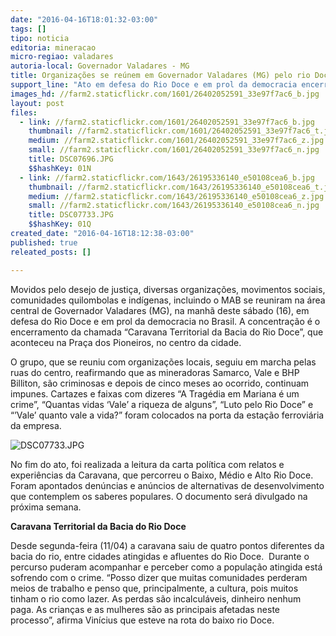 ```yaml
---
date: "2016-04-16T18:01:32-03:00"
tags: []
tipo: noticia
editoria: mineracao
micro-regiao: valadares
autoria-local: Governador Valadares - MG
title: Organizações se reúnem em Governador Valadares (MG) pelo rio Doce
support_line: "Ato em defesa do Rio Doce e em prol da democracia encerra Caravana Territorial da Bacia do Rio Doce "
images_hd: //farm2.staticflickr.com/1601/26402052591_33e97f7ac6_b.jpg
layout: post
files:
  - link: //farm2.staticflickr.com/1601/26402052591_33e97f7ac6_b.jpg
    thumbnail: //farm2.staticflickr.com/1601/26402052591_33e97f7ac6_t.jpg
    medium: //farm2.staticflickr.com/1601/26402052591_33e97f7ac6_z.jpg
    small: //farm2.staticflickr.com/1601/26402052591_33e97f7ac6_n.jpg
    title: DSC07696.JPG
    $$hashKey: 01N
  - link: //farm2.staticflickr.com/1643/26195336140_e50108cea6_b.jpg
    thumbnail: //farm2.staticflickr.com/1643/26195336140_e50108cea6_t.jpg
    medium: //farm2.staticflickr.com/1643/26195336140_e50108cea6_z.jpg
    small: //farm2.staticflickr.com/1643/26195336140_e50108cea6_n.jpg
    title: DSC07733.JPG
    $$hashKey: 01Q
created_date: "2016-04-16T18:12:38-03:00"
published: true
releated_posts: []

---
```

<p>Movidos pelo desejo de justi&ccedil;a, diversas organiza&ccedil;&otilde;es, movimentos sociais, comunidades quilombolas e ind&iacute;genas, incluindo o MAB se reuniram na &aacute;rea central de Governador Valadares (MG), na manh&atilde; deste s&aacute;bado (16), em defesa do Rio Doce e em prol da democracia no Brasil. A concentra&ccedil;&atilde;o &eacute; o encerramento da chamada &ldquo;Caravana Territorial da Bacia do Rio Doce&rdquo;, que aconteceu na Pra&ccedil;a dos Pioneiros, no centro da cidade.</p>

<p>O grupo, que se reuniu com organiza&ccedil;&otilde;es locais, seguiu em marcha pelas ruas do centro, reafirmando que as mineradoras Samarco, Vale e BHP Billiton, s&atilde;o criminosas e depois de cinco meses ao ocorrido, continuam impunes. Cartazes e faixas com dizeres &ldquo;A Trag&eacute;dia em Mariana &eacute; um crime&rdquo;, &ldquo;Quantas vidas &lsquo;Vale&rsquo; a riqueza de alguns&rdquo;, &ldquo;Luto pelo Rio Doce&rdquo; e &ldquo;&rsquo;Vale&rsquo; quanto vale a vida?&rdquo; foram colocados na porta da esta&ccedil;&atilde;o ferrovi&aacute;ria da empresa.</p>

<p><img alt="DSC07733.JPG" src="//farm2.staticflickr.com/1643/26195336140_e50108cea6_b.jpg" /></p>

<p>No fim do ato, foi realizada a leitura da carta pol&iacute;tica com relatos e experi&ecirc;ncias da Caravana, que percorreu o Baixo, M&eacute;dio e Alto Rio Doce. Foram apontados den&uacute;ncias e an&uacute;ncios de alternativas de desenvolvimento que contemplem os saberes populares. O documento ser&aacute; divulgado na pr&oacute;xima semana.</p>

<p><strong>Caravana Territorial da Bacia do Rio Doce</strong></p>

<p>Desde segunda-feira (11/04) a caravana saiu de quatro pontos diferentes da bacia do rio, entre cidades atingidas e afluentes do Rio Doce. &nbsp;Durante o percurso puderam acompanhar e perceber como a popula&ccedil;&atilde;o atingida est&aacute; sofrendo com o crime. &ldquo;Posso dizer que muitas comunidades perderam meios de trabalho e penso que, principalmente, a cultura, pois muitos tinham o rio como lazer. As perdas s&atilde;o incalcul&aacute;veis, dinheiro nenhum paga. As crian&ccedil;as e as mulheres s&atilde;o as principais afetadas neste processo&rdquo;, afirma Vin&iacute;cius que esteve na rota do baixo rio Doce. &nbsp;</p>

<p>&nbsp;</p>

<p>&nbsp;</p>

